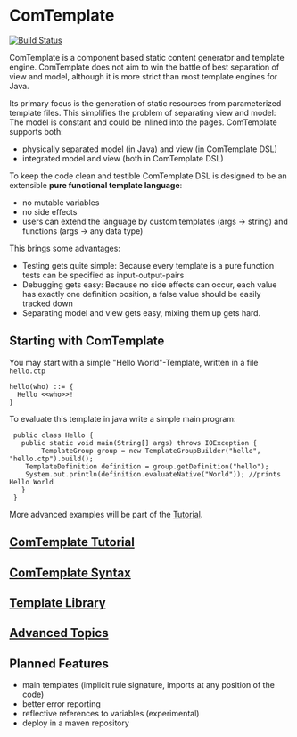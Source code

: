 # ComTemplate

[![Build Status](https://api.travis-ci.org/comtemplate/comtemplate.svg)](https://travis-ci.org/comtemplate/comtemplate)

ComTemplate is a component based static content generator and template engine. ComTemplate does not aim to win the battle of best separation of view and model, although it is more strict than most template engines for Java.

Its primary focus is the generation of static resources from parameterized template files. This simplifies the problem of separating view and model: The model is constant and could be inlined into the pages. ComTemplate supports both:
- physically separated model (in Java) and view (in ComTemplate DSL)
- integrated model and view (both in ComTemplate DSL)

To keep the code clean and testible ComTemplate DSL is designed to be an extensible **pure functional template language**: 
- no mutable variables
- no side effects
- users can extend the language by custom templates (args -> string) and functions (args -> any data type) 

This brings some advantages: 
- Testing gets quite simple: Because every template is a pure function tests can be specified as input-output-pairs
- Debugging gets easy: Because no side effects can occur, each value has exactly one definition position, a false value should be easily tracked down
- Separating model and view gets easy, mixing them up gets hard.

## Starting with ComTemplate

You may start with a simple "Hello World"-Template, written in a file `hello.ctp`

    hello(who) ::= {
      Hello <<who>>!
    }

To evaluate this template in java write a simple main program:

     public class Hello {
       public static void main(String[] args) throws IOException {
	    	TemplateGroup group = new TemplateGroupBuilder("hello", "hello.ctp").build();
       	TemplateDefinition definition = group.getDefinition("hello");
       	System.out.println(definition.evaluateNative("World")); //prints Hello World
       }
     }

More advanced examples will be part of the [Tutorial](doc/Tutorial.md).

## [ComTemplate Tutorial](doc/Tutorial.md)

## [ComTemplate Syntax](doc/TemplateFileSyntax.md)

## [Template Library](doc/TemplateLibrary.md)

## [Advanced Topics](doc/AdvancedTopics.md)

## Planned Features

 - main templates (implicit rule signature, imports at any position of the code)
 - better error reporting
 - reflective references to variables (experimental)
 - deploy in a maven repository 

